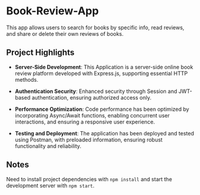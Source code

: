# Book-Review-App

This app allows users to search for books by specific info, read reviews, and share or delete their own reviews of books.


## Project Highlights

- **Server-Side Development**: This Application is a server-side online book review platform developed with Express.js, supporting essential HTTP methods.

- **Authentication Security**: Enhanced security through Session and JWT-based authentication, ensuring authorized access only.

- **Performance Optimization**: Code performance has been optimized by incorporating Async/Await functions, enabling concurrent user interactions, and ensuring a responsive user experience.

- **Testing and Deployment**: The application has been deployed and tested using Postman, with preloaded information, ensuring robust functionality and reliability.


## Notes

Need to install project dependencies with ```npm install``` and start the development server with ```npm start```.

